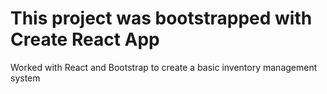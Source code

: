 # This project was bootstrapped with Create React App

Worked with React and Bootstrap to create a basic inventory management system
